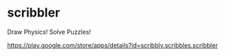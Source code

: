 # scribbler
Draw Physics! Solve Puzzles!

https://play.google.com/store/apps/details?id=scribbly.scribbles.scribbler
